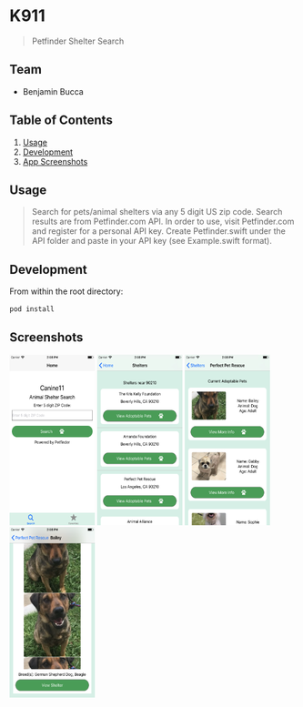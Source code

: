 # K911

> Petfinder Shelter Search

## Team

  - Benjamin Bucca

## Table of Contents

1. [Usage](#Usage)
1. [Development](#Development)
1. [App Screenshots](#Screenshots)

## Usage

> Search for pets/animal shelters via any 5 digit US zip code. Search results are from Petfinder.com API.
> In order to use, visit Petfinder.com and register for a personal API key.
> Create Petfinder.swift under the API folder and paste in your API key (see Example.swift format).

## Development

From within the root directory:

```sh
pod install
```

## Screenshots

<img src="https://github.com/bbucca3/Canine11/blob/master/screenshots/HomeScreen1.png" width="150" height="300" alt="Home Screen">
<img src="https://github.com/bbucca3/Canine11/blob/master/screenshots/SheltersScreen1.png" width="150" height="300" alt="Shelters Search Results Screen">
<img src="https://github.com/bbucca3/Canine11/blob/master/screenshots/PetsScreen1.png" width="150" height="300" alt="Pets Screen">
<img src="https://github.com/bbucca3/Canine11/blob/master/screenshots/PetDetailScreen1.png" width="150" height="300" alt="Pet Details Screen">
